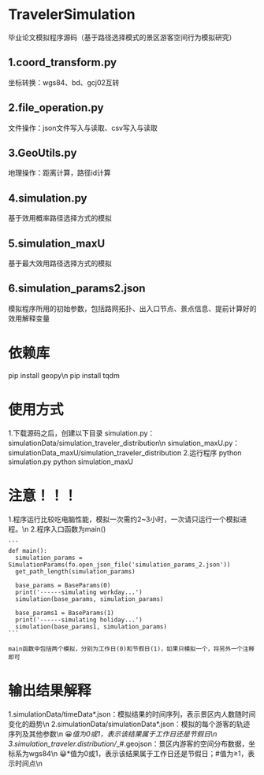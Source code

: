 # TravelerSimulation
  毕业论文模拟程序源码（基于路径选择模式的景区游客空间行为模拟研究）
## 1.coord_transform.py
  坐标转换：wgs84、bd、gcj02互转
## 2.file_operation.py
  文件操作：json文件写入与读取、csv写入与读取
## 3.GeoUtils.py
  地理操作：距离计算，路径id计算
## 4.simulation.py
  基于效用概率路径选择方式的模拟
## 5.simulation_maxU
  基于最大效用路径选择方式的模拟
## 6.simulation_params2.json
  模拟程序所用的初始参数，包括路网拓扑、出入口节点、景点信息、提前计算好的效用解释变量
# 依赖库
  pip install geopy\n
  pip install tqdm
# 使用方式
  1.下载源码之后，创建以下目录
    simulation.py：simulationData/simulation_traveler_distribution\n
    simulation_maxU.py：simulationData_maxU/simulation_traveler_distribution
  2.运行程序
    python simulation.py
    python simulation_maxU
# 注意！！！
  1.程序运行比较吃电脑性能，模拟一次需约2~3小时，一次请只运行一个模拟进程。\n
  2.程序入口函数为main()
  
    ```
    def main():
      simulation_params = SimulationParams(fo.open_json_file('simulation_params_2.json'))
      get_path_length(simulation_params)

      base_params = BaseParams(0)
      print('------simulating workday...')
      simulation(base_params, simulation_params)

      base_params1 = BaseParams(1)
      print('------simulating holiday...')
      simulation(base_params1, simulation_params)
    ```
    
    main函数中包括两个模拟，分别为工作日(0)和节假日(1)，如果只模拟一个，将另外一个注释即可
# 输出结果解释
  1.simulationData/timeData*.json：模拟结果的时间序列，表示景区内人数随时间变化的趋势\n
  2.simulationData/simulationData*.json：模拟的每个游客的轨迹序列及其他参数\n
  :grinning:*值为0或1，表示该结果属于工作日还是节假日\n
  3.simulation_traveler.distribution/*_#.geojson：景区内游客的空间分布数据，坐标系为wgs84\n
  :grinning:*值为0或1，表示该结果属于工作日还是节假日；#值为≥1，表示时间点\n
  
      
